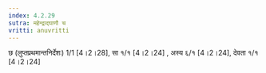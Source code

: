 ```yaml
---
index: 4.2.29
sutra: महेन्द्राद्घाणौ च
vritti: anuvritti
---
```


छ (लुप्तप्रथमान्तनिर्देशः) 1/1 [4।2।28], सा १/१ [4।2।24] , अस्य  ६/१  [4।2।24], देवता  १/१ [4।2।24]